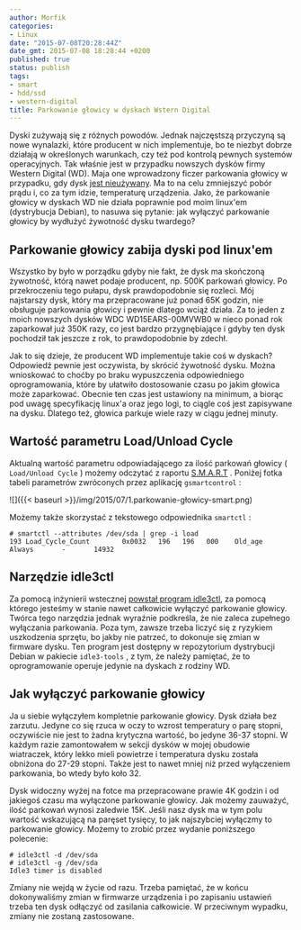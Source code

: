 ```yaml
---
author: Morfik
categories:
- Linux
date: "2015-07-08T20:28:44Z"
date_gmt: 2015-07-08 18:28:44 +0200
published: true
status: publish
tags:
- smart
- hdd/ssd
- western-digital
title: Parkowanie głowicy w dyskach Wstern Digital
---
```


Dyski zużywają się z różnych powodów. Jednak najczęstszą przyczyną są nowe wynalazki, które
producent w nich implementuje, bo te niezbyt dobrze działają w określonych warunkach, czy też pod
kontrolą pewnych systemów operacyjnych. Tak właśnie jest w przypadku nowszych dysków firmy Western
Digital (WD). Maja one wprowadzony ficzer parkowania głowicy w przypadku, gdy dysk [jest
nieużywany](http://wdc.custhelp.com/app/answers/detail/a_id/5357). Ma to na celu zmniejszyć pobór
prądu i, co za tym idzie, temperaturę urządzenia. Jako, że parkowanie głowicy w dyskach WD nie
działa poprawnie pod moim linux'em (dystrybucja Debian), to nasuwa się pytanie: jak wyłączyć
parkowanie głowicy by wydłużyć żywotność dysku twardego?

<!--more-->
## Parkowanie głowicy zabija dyski pod linux'em

Wszystko by było w porządku gdyby nie fakt, że dysk ma skończoną żywotność, którą nawet podaje
producent, np. 500K parkowań głowicy. Po przekroczeniu tego pułapu, dysk prawdopodobnie się rozleci.
Mój najstarszy dysk, który ma przepracowane już ponad 65K godzin, nie obsługuje parkowania głowicy i
pewnie dlatego wciąż działa. Za to jeden z moich nowszych dysków WDC WD15EARS-00MVWB0 w nieco ponad
rok zaparkował już 350K razy, co jest bardzo przygnębiające i gdyby ten dysk pochodził tak jeszcze z
rok, to prawdopodobnie by zdechł.

Jak to się dzieje, że producent WD implementuje takie coś w dyskach? Odpowiedź pewnie jest
oczywista, by skrócić żywotność dysku. Można wnioskować to choćby po braku wypuszczenia
odpowiedniego oprogramowania, które by ułatwiło dostosowanie czasu po jakim głowica może zaparkować.
Obecnie ten czas jest ustawiony na minimum, a biorąc pod uwagę specyfikację linux'a oraz jego logi,
to ciągle coś jest zapisywane na dysku. Dlatego też, głowica parkuje wiele razy w ciągu jednej
minuty.

## Wartość parametru Load/Unload Cycle

Aktualną wartość parametru odpowiadającego za ilość parkowań głowicy ( `Load/Unload Cycle` ) możemy
odczytać z raportu [S.M.A.R.T](https://pl.wikipedia.org/wiki/S.M.A.R.T._%28informatyka%29) . Poniżej
fotka tabeli parametrów zwróconych przez aplikację `gsmartcontrol` :

![]({{< baseurl >}}/img/2015/07/1.parkowanie-głowicy-smart.png)

Możemy także skorzystać z tekstowego odpowiednika `smartctl` :

    # smartctl --attributes /dev/sda | grep -i load
    193 Load_Cycle_Count        0x0032   196   196   000    Old_age   Always       -       14932

## Narzędzie idle3ctl

Za pomocą inżynierii wstecznej [powstał program idle3ctl](http://idle3-tools.sourceforge.net/), za
pomocą którego jesteśmy w stanie nawet całkowicie wyłączyć parkowanie głowicy. Twórca tego narzędzia
jednak wyraźnie podkreśla, że nie zaleca zupełnego wyłączania parkowania. Poza tym, zawsze trzeba
liczyć się z ryzykiem uszkodzenia sprzętu, bo jakby nie patrzeć, to dokonuje się zmian w firmware
dysku. Ten program jest dostępny w repozytorium dystrybucji Debian w pakiecie `idle3-tools` , z tym,
że należy pamiętać, że to oprogramowanie operuje jedynie na dyskach z rodziny WD.

## Jak wyłączyć parkowanie głowicy

Ja u siebie wyłączyłem kompletnie parkowanie głowicy. Dysk działa bez zarzutu. Jedyne co się rzuca w
oczy to wzrost temperatury o parę stopni, oczywiście nie jest to żadna krytyczna wartość, bo jedyne
36-37 stopni. W każdym razie zamontowałem w sekcji dysków w mojej obudowie wiatraczek, który lekko
mieli powietrze i temperatura dysku została obniżona do 27-29 stopni. Także jest to nawet mniej niż
przed wyłączeniem parkowania, bo wtedy było koło 32.

Dysk widoczny wyżej na fotce ma przepracowane prawie 4K godzin i od jakiegoś czasu ma wyłączone
parkowanie głowicy. Jak możemy zauważyć, ilość parkowań wynosi zaledwie 15K. Jeśli nasz dysk ma w
tym polu wartość wskazującą na paręset tysięcy, to jak najszybciej wyłączmy to parkowanie głowicy.
Możemy to zrobić przez wydanie poniższego polecenie:

    # idle3ctl -d /dev/sda
    # idle3ctl -g /dev/sda
    Idle3 timer is disabled

Zmiany nie wejdą w życie od razu. Trzeba pamiętać, że w końcu dokonywaliśmy zmian w firmwarze
urządzenia i po zapisaniu ustawień trzeba ten dysk odłączyć od zasilania całkowicie. W przeciwnym
wypadku, zmiany nie zostaną zastosowane.
